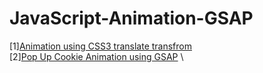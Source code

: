 # JavaScript-Animation-GSAP

[1][Animation using CSS3 translate transfrom](https://mahsin-islam.github.io/javascipt-animation/animation) \
[2][Pop Up Cookie Animation using GSAP](https://mahsin-islam.github.io/javascipt-animation/cookie-pop-up) \